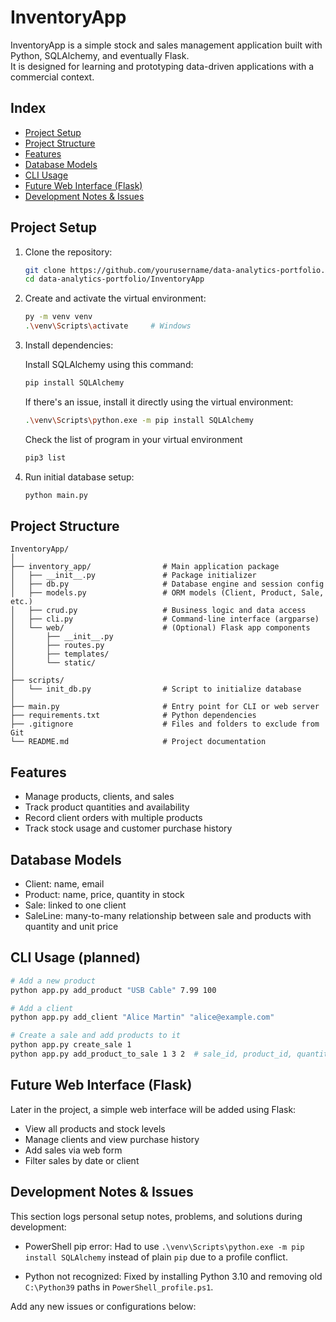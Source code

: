 
# InventoryApp

InventoryApp is a simple stock and sales management application built with Python, SQLAlchemy, and eventually Flask.  
It is designed for learning and prototyping data-driven applications with a commercial context.

## Index

- [Project Setup](#project-setup)
- [Project Structure](#project-structure)
- [Features](#features)
- [Database Models](#database-models)
- [CLI Usage](#cli-usage)
- [Future Web Interface (Flask)](#future-web-interface-flask)
- [Development Notes & Issues](#development-notes--issues)

## Project Setup

1. Clone the repository:
   ```bash
   git clone https://github.com/yourusername/data-analytics-portfolio.git
   cd data-analytics-portfolio/InventoryApp
   ```

2. Create and activate the virtual environment:

   ```bash
   py -m venv venv
   .\venv\Scripts\activate     # Windows
   ```

3. Install dependencies:

   Install SQLAlchemy using this command:

   ```bash
   pip install SQLAlchemy
   ```

   If there's an issue, install it directly using the virtual environment:

   ```bash
   .\venv\Scripts\python.exe -m pip install SQLAlchemy
   ```
   Check the list of program in your virtual environment
   ```bash
   pip3 list
   ```

4. Run initial database setup:

   ```bash
   python main.py
   ```

## Project Structure

```
InventoryApp/
│
├── inventory_app/                # Main application package
│   ├── __init__.py               # Package initializer
│   ├── db.py                     # Database engine and session config
│   ├── models.py                 # ORM models (Client, Product, Sale, etc.)
│   ├── crud.py                   # Business logic and data access
│   ├── cli.py                    # Command-line interface (argparse)
│   └── web/                      # (Optional) Flask app components
│       ├── __init__.py
│       ├── routes.py
│       ├── templates/
│       └── static/
│
├── scripts/
│   └── init_db.py                # Script to initialize database
│
├── main.py                       # Entry point for CLI or web server
├── requirements.txt              # Python dependencies
├── .gitignore                    # Files and folders to exclude from Git
└── README.md                     # Project documentation
```

## Features

* Manage products, clients, and sales
* Track product quantities and availability
* Record client orders with multiple products
* Track stock usage and customer purchase history

## Database Models

* Client: name, email
* Product: name, price, quantity in stock
* Sale: linked to one client
* SaleLine: many-to-many relationship between sale and products with quantity and unit price

## CLI Usage (planned)

```bash
# Add a new product
python app.py add_product "USB Cable" 7.99 100

# Add a client
python app.py add_client "Alice Martin" "alice@example.com"

# Create a sale and add products to it
python app.py create_sale 1
python app.py add_product_to_sale 1 3 2  # sale_id, product_id, quantity
```

## Future Web Interface (Flask)

Later in the project, a simple web interface will be added using Flask:

* View all products and stock levels
* Manage clients and view purchase history
* Add sales via web form
* Filter sales by date or client

## Development Notes & Issues

This section logs personal setup notes, problems, and solutions during development:

* PowerShell pip error:
  Had to use `.\venv\Scripts\python.exe -m pip install SQLAlchemy` instead of plain `pip` due to a profile conflict.

* Python not recognized:
  Fixed by installing Python 3.10 and removing old `C:\Python39` paths in `PowerShell_profile.ps1`.

Add any new issues or configurations below:

```
